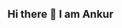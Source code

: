 ## Hi there 👋 I am Ankur

<!--
**ankurdangwar/ankurdangwar** is a ✨ _special_ ✨ repository because its `README.md` (this file) appears on your GitHub profile.

Here are some ideas to get you started:

🔭 I'm passionate about learning and building things.Currently diving deep into JavaScript, HTML, CSS, C++, and Data Structures & Algorithms.
🌱 I’m currently learning Javascript
😼This repository is a collection of my ongoing projects where I experiment with new technologies and solidify my understanding of fundamental concepts.
 👯 I’m looking to collaborate on Web Apps
- 🤔 I’m looking for help with ...
- 💬 Ask me about ...
📫 How to reach me: ankurjrdangwar@gmail.com
😄 Pronouns:He/Him
- ⚡ Fun fact: ...
-->
